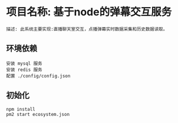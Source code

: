 #   项目名称:		基于node的弹幕交互服务  

    描述: 此系统主要实现:直播聊天室交互，点播弹幕实时数据采集和历史数据读取。

##  环境依赖

    安装 mysql 服务  
    安装 redis 服务  
    配置 ./config/config.json  

##  初始化

    npm install  
    pm2 start ecosystem.json